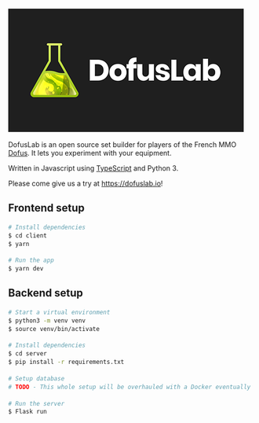 ![DofusLab](dofuslab-logo.png?raw=true "DofusLab")

DofusLab is an open source set builder for players of the French MMO [Dofus](https://www.dofus.com/). It lets you experiment with your equipment.

Written in Javascript using [TypeScript](https://www.typescriptlang.org/) and Python 3.

Please come give us a try at https://dofuslab.io!

## Frontend setup

```bash
# Install dependencies
$ cd client
$ yarn

# Run the app
$ yarn dev
```

## Backend setup

```bash
# Start a virtual environment
$ python3 -m venv venv
$ source venv/bin/activate

# Install dependencies
$ cd server
$ pip install -r requirements.txt

# Setup database
# TODO - This whole setup will be overhauled with a Docker eventually

# Run the server
$ Flask run
```